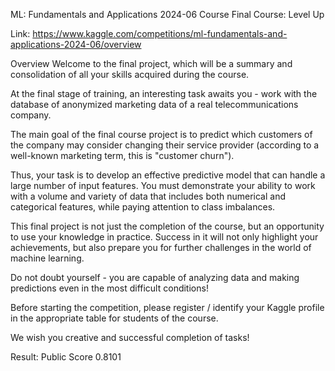 ML: Fundamentals and Applications 2024-06
Course Final Course: Level Up

Link: https://www.kaggle.com/competitions/ml-fundamentals-and-applications-2024-06/overview


Overview
Welcome to the final project, which will be a summary and consolidation of all your skills acquired during the course.

At the final stage of training, an interesting task awaits you - work with the database of anonymized marketing data of a real telecommunications company.

The main goal of the final course project is to predict which customers of the company may consider changing their service provider (according to a well-known marketing term, this is "customer churn").

Thus, your task is to develop an effective predictive model that can handle a large number of input features. You must demonstrate your ability to work with a volume and variety of data that includes both numerical and categorical features, while paying attention to class imbalances.

This final project is not just the completion of the course, but an opportunity to use your knowledge in practice. Success in it will not only highlight your achievements, but also prepare you for further challenges in the world of machine learning.

Do not doubt yourself - you are capable of analyzing data and making predictions even in the most difficult conditions!

Before starting the competition, please register / identify your Kaggle profile in the appropriate table for students of the course.

We wish you creative and successful completion of tasks!

Result: Public Score 0.8101
